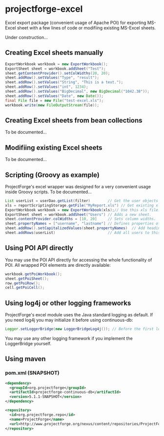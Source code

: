 projectforge-excel
==================

Excel export package (convenient usage of Apache POI) for exporting MS-Excel sheet with a few lines of code or modifiing existing MS-Excel sheets.

Under construction...

## Creating Excel sheets manually
```java
ExportWorkbook workbook = new ExportWorkbook();
ExportSheet sheet = workbook.addSheet("Test");
sheet.getContentProvider().setColWidths(20, 20);
sheet.addRow().setValues("Type", "result");
sheet.addRow().setValues("String", "This is a text.");
sheet.addRow().setValues("int", 1234);
sheet.addRow().setValues("BigDecimal", new BigDecimal("1042.38"));
sheet.addRow().setValues("Date", new Date());
final File file = new File("test-excel.xls");
workbook.write(new FileOutputStream(file));
```

## Creating Excel sheets from bean collections
To be documented...

## Modifiing existing Excel sheets
To be documented...

## Scripting (Groovy as example)
ProjectForge's excel wrapper was designed for a very convenient usage inside Groovy scripts.
To be documented...
```java
List userList = userDao.getList(filter)        // Get the user objects to export somewhere.
xls = reportScriptingStorage.getFile("MyReport.xls") // Get existing xls file for modification.
ExportWorkbook workbook = new ExportWorkbook(xls);// Use this xls file.
ExportSheet sheet = workbook.addSheet("Users") // Adds a new sheet.
sheet.contentProvider.colWidths = [10, 20]     // Sets column widths.
sheet.propertyNames = ["username", "lastname"] // Defines properties of user beans to use.
sheet.addRow().setCapitalizedValues(sheet.propertyNames)  // Add heading row.
sheet.addRows(userList)                        // Add all users to this sheet.
```

## Using POI API directly
You may use the POI API directly for accessing the whole functionality of POI. All wrapped POI elements are directly available:
```java
workbook.getPoiWorkbook();
sheet.getPoiSheet();
row.getPoiRow();
cell.getPoiCell();
```

## Using log4j or other logging frameworks
ProjectForge's excel module uses the Java standard logging as default. If you need log4j
you may initialize it before using continuous-db:
```java
Logger.setLoggerBridge(new LoggerBridgeLog4j()); // Before the first log message
```
You may use any other logging framework if you implement the LoggerBridge yourself.

## Using maven
### pom.xml (SNAPSHOT)
```xml
<dependency>
  <groupId>org.projectforge</groupId>
  <artifactId>projectforge-continuous-db</artifactId>
  <version>5.1.1-SNAPSHOT</version>
</dependency>

<repository>
  <id>org.projectforge.repo</id>
  <name>ProjectForge</name>
  <url>http://www.projectforge.org/nexus/content/repositories/ProjectForge-Snapshots</url>
</repository>
```

